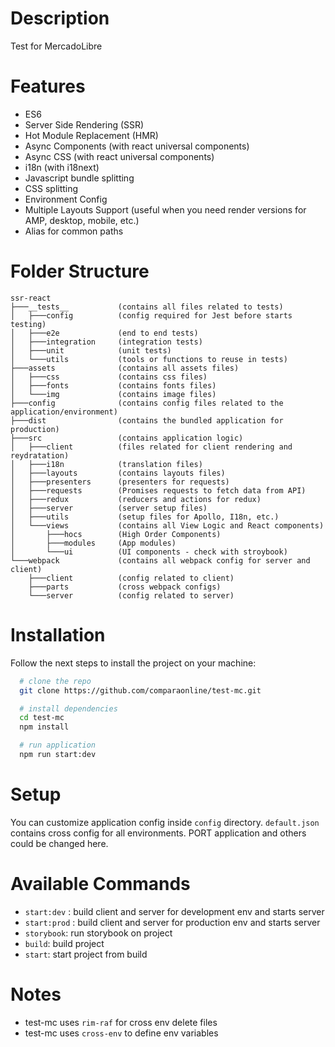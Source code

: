 # Description
Test for MercadoLibre

# Features
- ES6
- Server Side Rendering (SSR)
- Hot Module Replacement (HMR)
- Async Components (with react universal components)
- Async CSS (with react universal components)
- i18n (with i18next)
- Javascript bundle splitting
- CSS splitting
- Environment Config
- Multiple Layouts Support (useful when you need render versions for AMP, desktop, mobile, etc.)
- Alias for common paths

# Folder Structure

```
ssr-react
├───__tests__           (contains all files related to tests)
│   ├───config          (config required for Jest before starts testing)
│   ├───e2e             (end to end tests)
│   ├───integration     (integration tests)
│   ├───unit            (unit tests)
│   └───utils           (tools or functions to reuse in tests)
├───assets              (contains all assets files)
│   ├───css             (contains css files)
│   ├───fonts           (contains fonts files)
│   └───img             (contains image files)
├───config              (contains config files related to the application/environment)
├───dist                (contains the bundled application for production)
├───src                 (contains application logic)
│   ├───client          (files related for client rendering and reydratation)
│   ├───i18n            (translation files)
│   ├───layouts         (contains layouts files)
│   ├───presenters      (presenters for requests)
│   ├───requests        (Promises requests to fetch data from API)
│   ├───redux           (reducers and actions for redux)
│   ├───server          (server setup files)
│   ├───utils           (setup files for Apollo, I18n, etc.)
│   └───views           (contains all View Logic and React components)
│       ├───hocs        (High Order Components)
│       ├───modules     (App modules)
│       └───ui          (UI components - check with stroybook)
└───webpack             (contains all webpack config for server and client)
    ├───client          (config related to client)
    ├───parts           (cross webpack configs)
    └───server          (config related to server)
```

# Installation
Follow the next steps to install the project on your machine:

```bash
  # clone the repo
  git clone https://github.com/comparaonline/test-mc.git

  # install dependencies
  cd test-mc
  npm install

  # run application
  npm run start:dev
```

# Setup
You can customize application config inside `config` directory. `default.json` contains cross config for all environments. PORT application and others could be changed here.

# Available Commands
- `start:dev` : build client and server for development env and starts server
- `start:prod` : build client and server for production env and starts server
- `storybook`: run storybook on project
- `build`: build project
- `start`: start project from build

# Notes
- test-mc uses `rim-raf` for cross env delete files
- test-mc uses `cross-env` to define env variables
